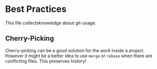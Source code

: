 # Best Practices

This file collectsknowledge about git-usage.

## Cherry-Picking

Cherry-picking can be a good solution for the work inside a project.
However it might be a better idea to use `merge` or `rebase` when there are conflicting files.
This preserves history!
